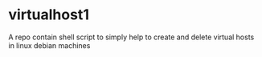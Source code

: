 # virtualhost1
A repo contain shell script to simply help to create and delete virtual hosts in linux debian machines
